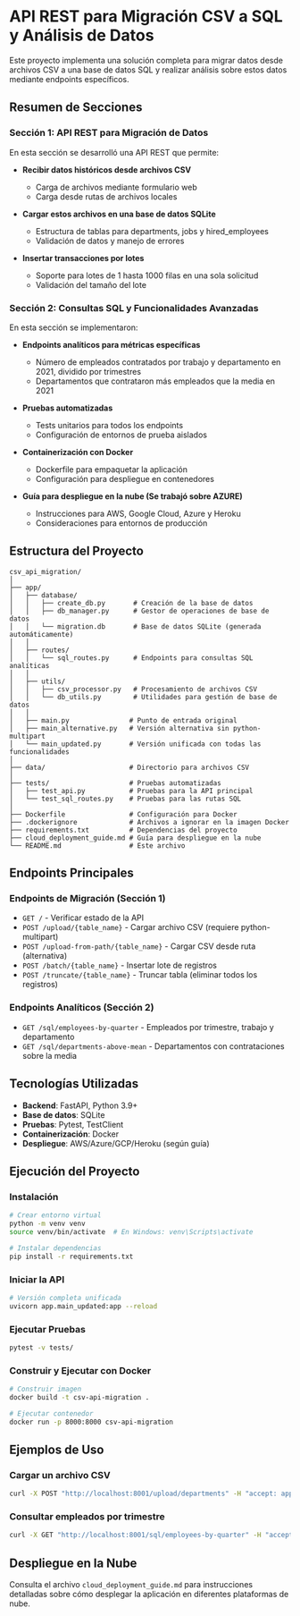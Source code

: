 # API REST para Migración CSV a SQL y Análisis de Datos

Este proyecto implementa una solución completa para migrar datos desde archivos CSV a una base de datos SQL y realizar análisis sobre estos datos mediante endpoints específicos.

## Resumen de Secciones

### Sección 1: API REST para Migración de Datos

En esta sección se desarrolló una API REST que permite:

- **Recibir datos históricos desde archivos CSV**
  - Carga de archivos mediante formulario web
  - Carga desde rutas de archivos locales
  
- **Cargar estos archivos en una base de datos SQLite**
  - Estructura de tablas para departments, jobs y hired_employees
  - Validación de datos y manejo de errores
  
- **Insertar transacciones por lotes**
  - Soporte para lotes de 1 hasta 1000 filas en una sola solicitud
  - Validación del tamaño del lote

### Sección 2: Consultas SQL y Funcionalidades Avanzadas

En esta sección se implementaron:

- **Endpoints analíticos para métricas específicas**
  - Número de empleados contratados por trabajo y departamento en 2021, dividido por trimestres
  - Departamentos que contrataron más empleados que la media en 2021
  
- **Pruebas automatizadas**
  - Tests unitarios para todos los endpoints
  - Configuración de entornos de prueba aislados
  
- **Containerización con Docker**
  - Dockerfile para empaquetar la aplicación
  - Configuración para despliegue en contenedores
  
- **Guía para despliegue en la nube (Se trabajó sobre AZURE)** 
  - Instrucciones para AWS, Google Cloud, Azure y Heroku
  - Consideraciones para entornos de producción

## Estructura del Proyecto

```
csv_api_migration/
│
├── app/
│   ├── database/
│   │   ├── create_db.py       # Creación de la base de datos
│   │   ├── db_manager.py      # Gestor de operaciones de base de datos
│   │   └── migration.db       # Base de datos SQLite (generada automáticamente)
│   │
│   ├── routes/
│   │   └── sql_routes.py      # Endpoints para consultas SQL analíticas
│   │
│   ├── utils/
│   │   ├── csv_processor.py   # Procesamiento de archivos CSV
│   │   └── db_utils.py        # Utilidades para gestión de base de datos
│   │
│   ├── main.py               # Punto de entrada original
│   ├── main_alternative.py   # Versión alternativa sin python-multipart
│   └── main_updated.py       # Versión unificada con todas las funcionalidades
│
├── data/                     # Directorio para archivos CSV
│
├── tests/                    # Pruebas automatizadas
│   ├── test_api.py           # Pruebas para la API principal
│   └── test_sql_routes.py    # Pruebas para las rutas SQL
│
├── Dockerfile                # Configuración para Docker
├── .dockerignore             # Archivos a ignorar en la imagen Docker
├── requirements.txt          # Dependencias del proyecto
├── cloud_deployment_guide.md # Guía para despliegue en la nube
└── README.md                 # Este archivo
```

## Endpoints Principales

### Endpoints de Migración (Sección 1)

- `GET /` - Verificar estado de la API
- `POST /upload/{table_name}` - Cargar archivo CSV (requiere python-multipart)
- `POST /upload-from-path/{table_name}` - Cargar CSV desde ruta (alternativa)
- `POST /batch/{table_name}` - Insertar lote de registros
- `POST /truncate/{table_name}` - Truncar tabla (eliminar todos los registros)

### Endpoints Analíticos (Sección 2)

- `GET /sql/employees-by-quarter` - Empleados por trimestre, trabajo y departamento
- `GET /sql/departments-above-mean` - Departamentos con contrataciones sobre la media

## Tecnologías Utilizadas

- **Backend**: FastAPI, Python 3.9+
- **Base de datos**: SQLite
- **Pruebas**: Pytest, TestClient
- **Containerización**: Docker
- **Despliegue**: AWS/Azure/GCP/Heroku (según guía)

## Ejecución del Proyecto

### Instalación

```bash
# Crear entorno virtual
python -m venv venv
source venv/bin/activate  # En Windows: venv\Scripts\activate

# Instalar dependencias
pip install -r requirements.txt
```

### Iniciar la API

```bash
# Versión completa unificada
uvicorn app.main_updated:app --reload
```

### Ejecutar Pruebas

```bash
pytest -v tests/
```

### Construir y Ejecutar con Docker

```bash
# Construir imagen
docker build -t csv-api-migration .

# Ejecutar contenedor
docker run -p 8000:8000 csv-api-migration
```

## Ejemplos de Uso

### Cargar un archivo CSV

```bash
curl -X POST "http://localhost:8001/upload/departments" -H "accept: application/json" -H "Content-Type: multipart/form-data" -F "file=@/ruta/a/departments.csv"
```

### Consultar empleados por trimestre

```bash
curl -X GET "http://localhost:8001/sql/employees-by-quarter" -H "accept: application/json"
```

## Despliegue en la Nube

Consulta el archivo `cloud_deployment_guide.md` para instrucciones detalladas sobre cómo desplegar la aplicación en diferentes plataformas de nube.
